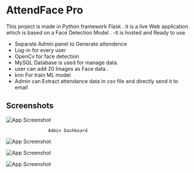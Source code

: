 
# AttendFace Pro

This project is made in Python framework Flask . it is a live Web application which is based on a Face Detection Model . 
-it is hosted and Ready to use
- Separate Admin panel to Generate attendence 
- Log-in for every user
- OpenCv for face detection
- MySQL Database is used for manage data.
- user can add 20 Images as Face data .
- knn For train ML model 
- Admin can Extract attendance data in csv file and directly send it to email


## Screenshots


![App Screenshot](https://i.ibb.co/Vwxv1fK/Screenshot-2023-05-18-000457.png)

                    Admin Dashboard
![App Screenshot](https://i.ibb.co/RbXZsfZ/image-2023-05-17-235316756.png)

![App Screenshot](https://i.ibb.co/CwzZbDp/Screenshot-2023-05-17-235612.png)

![App Screenshot](https://i.ibb.co/R6hZB5T/Web-capture-18-5-2023-01236-127-0-0-1.jpg)




